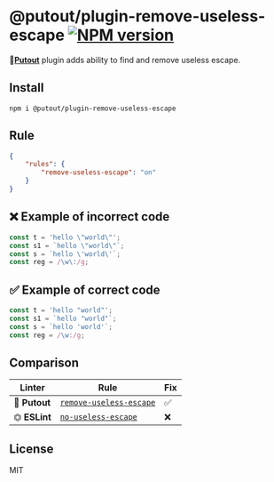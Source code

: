 # @putout/plugin-remove-useless-escape [![NPM version][NPMIMGURL]][NPMURL]

[NPMIMGURL]: https://img.shields.io/npm/v/@putout/plugin-remove-useless-escape.svg?style=flat&longCache=true
[NPMURL]: https://npmjs.org/package/@putout/plugin-remove-useless-escape"npm"

🐊[**Putout**](https://github.com/coderaiser/putout) plugin adds ability to find and remove useless escape.

## Install

```
npm i @putout/plugin-remove-useless-escape
```

## Rule

```json
{
    "rules": {
        "remove-useless-escape": "on"
    }
}
```

## ❌ Example of incorrect code

```js
const t = 'hello \"world\"';
const s1 = `hello \"world\"`;
const s = `hello \'world\'`;
const reg = /\w\:/g;
```

## ✅ Example of correct code

```js
const t = 'hello "world"';
const s1 = `hello "world"`;
const s = `hello 'world'`;
const reg = /\w:/g;
```

## Comparison

Linter | Rule | Fix
--------|-------|------------|
🐊 **Putout**| [`remove-useless-escape`](https://github.com/coderaiser/putout/tree/master/packages/plugin-remove-useless-escape#readme)| ✅
⏣ **ESLint** | [`no-useless-escape`](https://eslint.org/docs/rules/no-useless-escape) | ❌

## License

MIT
